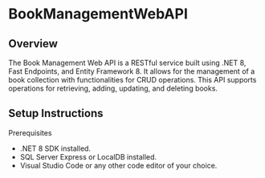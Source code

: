 # BookManagementWebAPI
## Overview
The Book Management Web API is a RESTful service built using .NET 8, Fast Endpoints, and Entity Framework 8. It allows for the management of a book collection with functionalities for CRUD operations. This API supports operations for retrieving, adding, updating, and deleting books.
## Setup Instructions
Prerequisites
  - .NET 8 SDK installed.
  - SQL Server Express or LocalDB installed.
  - Visual Studio Code or any other code editor of your choice.
